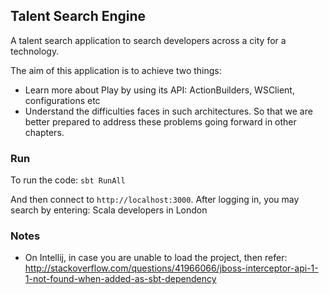 ## Talent Search Engine
A talent search application to search developers across a city for a technology.

The aim of this application is to achieve two things:
* Learn more about Play by using its API: ActionBuilders, WSClient, configurations etc
* Understand the difficulties faces in such architectures. So that we are better prepared to address these problems going forward in
other chapters.

### Run
To run the code: `sbt RunAll`

And then connect to `http://localhost:3000`. After logging in, you may search by entering: 
Scala developers in London


### Notes
* On Intellij, in case you are unable to load the project, then refer: http://stackoverflow.com/questions/41966066/jboss-interceptor-api-1-1-not-found-when-added-as-sbt-dependency
